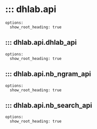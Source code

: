 # ::: dhlab.api
    options:
      show_root_heading: true

## ::: dhlab.api.dhlab_api
    options:
      show_root_heading: true

## ::: dhlab.api.nb_ngram_api
    options:
      show_root_heading: true

## ::: dhlab.api.nb_search_api
    options:
      show_root_heading: true


